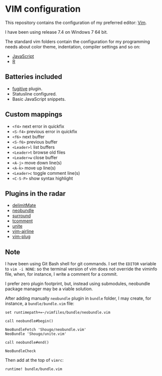 VIM configuration
=================

This repository contains the configuration of my preferred editor:
[Vim](http://www.vim.org/).

I have been using release 7.4 on Windows 7 64 bit.

The standard vim folders contain the configuration for my programming needs
about color theme, indentation, compiler settings and so on:

- [JavaScript](http://nodejs.org/)
- [R](http://www.r-project.org/)


## Batteries included

- [fugitive](https://github.com/tpope/vim-fugitive) plugin.
- Statusline configured.
- Basic JavaScript snippets.

## Custom mappings

- `<f4>` next error in quickfix
- `<S-f4>` previous error in quickfix
- `<f6>` next buffer
- `<S-f6>` previous buffer
- `<Leader>l` list buffers
- `<Leader>t` browse old files
- `<Leader>w` close buffer
- `<A-j>` move down line(s)
- `<A-k>` move up line(s)
- `<Leader>c` toggle comment line(s)
- `<C-S-P>` show syntax highlight


## Plugins in the radar

- [delimitMate](https://github.com/Raimondi/delimitMate)
- [neobundle](https://github.com/Shougo/neobundle.vim)
- [surround](https://github.com/tpope/vim-surround)
- [tcomment](https://github.com/tomtom/tcomment_vim)
- [unite](https://github.com/Shougo/unite.vim)
- [vim-airline](https://github.com/bling/vim-airline)
- [vim-plug](https://github.com/junegunn/vim-plug)

Note
----

I have been using Git Bash shell for git commands. I set the `EDITOR` variable to
`vim -i NONE`: so the terminal version of vim does not override the viminfo
file, when, for instance, I write a comment for a commit.

I prefer zero plugin footprint, but, instead using submodules, neobundle package 
manager may be a viable solution.

After adding manually `neobundle` plugin in `bundle` folder, I may create, for 
instance, a `bundle/bundle.vim` file:

```
set runtimepath+=~/vimfiles/bundle/neobundle.vim

call neobundle#begin()

NeoBundleFetch 'Shougo/neobundle.vim'
NeoBundle 'Shougo/unite.vim'

call neobundle#end()

NeoBundleCheck
```

Then add at the top of `vimrc`:

```
runtime! bundle/bundle.vim
```
